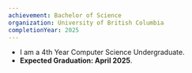```yaml
---
achievement: Bachelor of Science
organization: University of British Columbia
completionYear: 2025
---
```


- I am a 4th Year Computer Science Undergraduate.
- **Expected Graduation: April 2025**.
